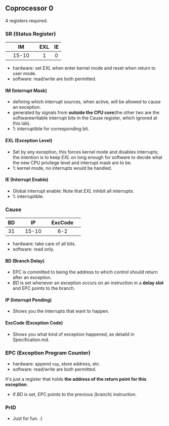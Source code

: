 ## Coprocessor 0
4 registers required.

### SR (Status Register)
|  |  IM |  | EXL | IE | 
|:-:|:-:|:-:|:-:|:-:|
|  |15-10|  |  1  |  0 |

- hardware: set *EXL* when enter kernel mode and reset when return to user mode.
- software: read/write are both permitted.

#### IM (Interrupt Mask)
- defining which interrupt sources, when active, will be allowed to cause an exception.
- generated by signals from **outside the CPU core**(the other two are the softwarewritable interrupt bits in the Cause register, which ignored at this lab).
- 1: interruptible for corresponding bit.

#### EXL (Exception Level)
- Set by any exception, this forces kernel mode and disables interrupts; the intention is to keep *EXL* on long enough for software to decide what the new CPU privilege level and interrupt mask are to be.
- 1: kernel mode, no interrupts would be handled.

#### IE (Interrupt Enable)
- Global interrupt enable: Note that *EXL* inhibit all interrupts.
- 1: interruptible.
  

### Cause
| BD |  |  IP   | | ExcCode |  | 
|:-:|:-:|:-:|:-:|:-:|:-:|
| 31 |  | 15-10 | |   6-2   |  |

- hardware: take care of all bits.
- software: read only.

#### BD (Branch Delay)
- EPC is committed to being the address to which control should return after an exception.
- *BD* is set whenever an exception occurs on an instruction in a **delay slot** and EPC points to the branch.

#### IP (Interrupt Pending)
- Shows you the interrupts that want to happen.

#### ExcCode (Exception Code)
- Shows you what kind of exception happened, as detaild in Specification.md.

### EPC (Exception Program Counter)
- hardware: append `nop`, store address, etc.
- software: read/write are both permitted.
  
It's just a register that holds **the address of the return point for this exception**.
- if *BD* is set, EPC points to the previous (branch) instruction.    

### PrID
- Just for fun. :)